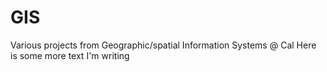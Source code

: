 # GIS
Various projects from Geographic/spatial Information Systems @ Cal
Here is some more text I'm writing
